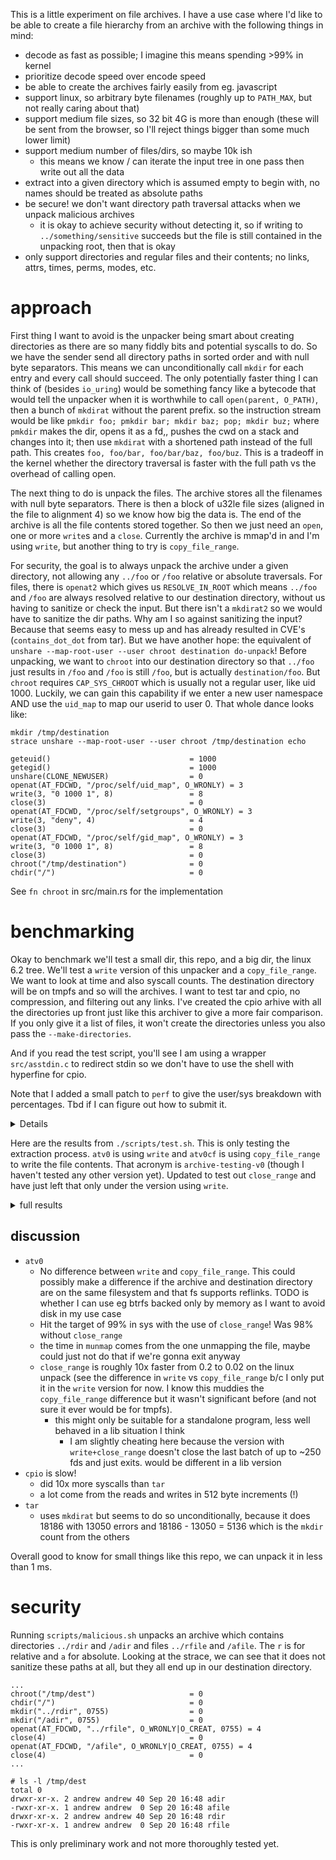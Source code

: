 This is a little experiment on file archives. I have a use case where I'd like to be able to create a file hierarchy from an archive with the following things in mind:

* decode as fast as possible; I imagine this means spending >99% in kernel
* prioritize decode speed over encode speed
* be able to create the archives fairly easily from eg. javascript
* support linux, so arbitrary byte filenames (roughly up to `PATH_MAX`, but not really caring about that)
* support medium file sizes, so 32 bit 4G is more than enough (these will be sent from the browser, so I'll reject things bigger than some much lower limit)
* support medium number of files/dirs, so maybe 10k ish
  * this means we know / can iterate the input tree in one pass then write out all the data
* extract into a given directory which is assumed empty to begin with, no names should be treated as absolute paths
* be secure! we don't want directory path traversal attacks when we unpack malicious archives
  * it is okay to achieve security without detecting it, so if writing to `../something/sensitive` succeeds but the file is still contained in the unpacking root, then that is okay
* only support directories and regular files and their contents; no links, attrs, times, perms, modes, etc.

# approach

First thing I want to avoid is the unpacker being smart about creating directories as there are so many fiddly bits and potential syscalls to do. So we have the sender send all directory paths in sorted order and with null byte separators. This means we can unconditionally call `mkdir` for each entry and every call should succeed. The only potentially faster thing I can think of (besides `io_uring`) would be something fancy like a bytecode that would tell the unpacker when it is worthwhile to call `open(parent, O_PATH)`, then a bunch of `mkdirat` without the parent prefix. so the instruction stream would be like `pmkdir foo; pmkdir bar; mkdir baz; pop; mkdir buz;` where `pmkdir` makes the dir, opens it as a fd,, pushes the cwd on a stack and changes into it; then use `mkdirat` with a shortened path instead of the full path. This creates `foo, foo/bar, foo/bar/baz, foo/buz`. This is a tradeoff in the kernel whether the directory traversal is faster with the full path vs the overhead of calling open.

The next thing to do is unpack the files. The archive stores all the filenames with null byte separators. There is then a block of u32le file sizes (aligned in the file to alignment 4) so we know how big the data is. The end of the archive is all the file contents stored together. So then we just need an `open`, one or more `write`s and a `close`. Currently the archive is mmap'd in and I'm using `write`, but another thing to try is `copy_file_range`.

For security, the goal is to always unpack the archive under a given directory, not allowing any `../foo` or `/foo` relative or absolute traversals. For files, there is `openat2` which gives us `RESOLVE_IN_ROOT` which means `../foo` and `/foo` are always resolved relative to our destination directory, without us having to sanitize or check the input. But there isn't a `mkdirat2` so we would have to sanitize the dir paths. Why am I so against sanitizing the input? Because that seems easy to mess up and has already resulted in CVE's (`contains_dot_dot` from tar). But we have another hope: the equivalent of `unshare --map-root-user --user chroot destination do-unpack`! Before unpacking, we want to `chroot` into our destination directory so that `../foo` just results in `/foo` and `/foo` is still `/foo`, but is actually `destination/foo`. But `chroot` requires `CAP_SYS_CHROOT` which is usually not a regular user, like uid 1000. Luckily, we can gain this capability if we enter a new user namespace AND use the `uid_map` to map our userid to user 0. That whole dance looks like:

```
mkdir /tmp/destination
strace unshare --map-root-user --user chroot /tmp/destination echo

geteuid()                               = 1000
getegid()                               = 1000
unshare(CLONE_NEWUSER)                  = 0
openat(AT_FDCWD, "/proc/self/uid_map", O_WRONLY) = 3
write(3, "0 1000 1", 8)                 = 8
close(3)                                = 0
openat(AT_FDCWD, "/proc/self/setgroups", O_WRONLY) = 3
write(3, "deny", 4)                     = 4
close(3)                                = 0
openat(AT_FDCWD, "/proc/self/gid_map", O_WRONLY) = 3
write(3, "0 1000 1", 8)                 = 8
close(3)                                = 0
chroot("/tmp/destination")              = 0
chdir("/")                              = 0
```

See `fn chroot` in src/main.rs for the implementation

# benchmarking

Okay to benchmark we'll test a small dir, this repo, and a big dir, the linux 6.2 tree. We'll test a `write` version of this unpacker and a `copy_file_range`. We want to look at time and also syscall counts. The destination directory will be on tmpfs and so will the archives. I want to test tar and cpio, no compression, and filtering out any links. I've created the cpio arhive with all the directories up front just like this archiver to give a more fair comparison. If you only give it a list of files, it won't create the directories unless you also pass the `--make-directories`.

And if you read the test script, you'll see I am using a wrapper `src/asstdin.c` to redirect stdin so we don't have to use the shell with hyperfine for cpio.

Note that I added a small patch to `perf` to give the user/sys breakdown with percentages. Tbd if I can figure out how to submit it.

<details>

```diff
--- a/tools/perf/util/stat-display.c
+++ b/tools/perf/util/stat-display.c
@@ -1256,10 +1256,12 @@ static void print_footer(struct perf_stat_config *config)
                if (config->ru_display) {
                        double ru_utime = timeval2double(&config->ru_data.ru_utime);
                        double ru_stime = timeval2double(&config->ru_data.ru_stime);
+                       double ru_utime_p = ru_utime / total * 100;
+                       double ru_stime_p = ru_stime / total * 100;
 
                        fprintf(output, "\n\n");
-                       fprintf(output, " %17.9f seconds user\n", ru_utime);
-                       fprintf(output, " %17.9f seconds sys\n", ru_stime);
+                       fprintf(output, " %17.9f seconds user (%6.2f%%)\n", ru_utime, ru_utime_p);
+                       fprintf(output, " %17.9f seconds sys  (%6.2f%%)\n", ru_stime, ru_stime_p);
                }
        } else {
                double sd = stddev_stats(config->walltime_nsecs_stats) / NSEC_PER_SEC;
```

</details>

Here are the results from `./scripts/test.sh`. This is only testing the extraction process. `atv0` is using `write` and `atv0cf` is using `copy_file_range` to write the file contents. That acronym is `archive-testing-v0` (though I haven't tested any other version yet). Updated to test out `close_range` and have just left that only under the version using `write`.

<details>

<summary>full results</summary>

```
-- for linux
there are 5136 dirs
there are 79455 files
total bytes of data 1307391304
filenames len 3044051
dirsb len 144071

-- for archive-testing
there are 2 dirs
there are 4 files
total bytes of data 38216
filenames len 49
dirsb len 12
```

```
============================== hyperfine archive-testing ==============================

Benchmark 1: tar
  Time (mean ± σ):       1.3 ms ±   0.0 ms    [User: 0.3 ms, System: 0.9 ms]
  Range (min … max):     1.3 ms …   1.5 ms    916 runs
 
  Warning: Statistical outliers were detected. Consider re-running this benchmark on a quiet system without any interferences from other programs.
 
Benchmark 2: cpio
  Time (mean ± σ):     855.2 µs ±  25.4 µs    [User: 256.8 µs, System: 538.0 µs]
  Range (min … max):   818.0 µs … 957.0 µs    1100 runs
 
  Warning: Statistical outliers were detected. Consider re-running this benchmark on a quiet system without any interferences from other programs.
 
Benchmark 3: atv0
  Time (mean ± σ):     576.3 µs ±  28.7 µs    [User: 274.0 µs, System: 240.9 µs]
  Range (min … max):   546.9 µs … 704.7 µs    1189 runs
 
  Warning: Statistical outliers were detected. Consider re-running this benchmark on a quiet system without any interferences from other programs.
 
Benchmark 4: atv0cf
  Time (mean ± σ):     580.7 µs ±  28.2 µs    [User: 273.2 µs, System: 246.0 µs]
  Range (min … max):   549.3 µs … 696.8 µs    1170 runs
 
  Warning: Statistical outliers were detected. Consider re-running this benchmark on a quiet system without any interferences from other programs.
 
Summary
  atv0 ran
    1.01 ± 0.07 times faster than atv0cf
    1.48 ± 0.09 times faster than cpio
    2.32 ± 0.13 times faster than tar

============================== hyperfine linux ==============================

Benchmark 1: tar
  Time (mean ± σ):      1.383 s ±  0.004 s    [User: 0.094 s, System: 1.280 s]
  Range (min … max):    1.375 s …  1.389 s    10 runs
 
Benchmark 2: cpio
  Time (mean ± σ):      3.563 s ±  0.004 s    [User: 0.403 s, System: 3.137 s]
  Range (min … max):    3.556 s …  3.572 s    10 runs
 
Benchmark 3: atv0
  Time (mean ± σ):      1.122 s ±  0.005 s    [User: 0.012 s, System: 1.103 s]
  Range (min … max):    1.111 s …  1.127 s    10 runs
 
Benchmark 4: atv0cf
  Time (mean ± σ):      1.123 s ±  0.001 s    [User: 0.015 s, System: 1.102 s]
  Range (min … max):    1.120 s …  1.124 s    10 runs
 
Summary
  atv0 ran
    1.00 ± 0.00 times faster than atv0cf
    1.23 ± 0.01 times faster than tar
    3.18 ± 0.02 times faster than cpio

============================== tracing tar linux ==============================

% time     seconds  usecs/call     calls    errors syscall
------ ----------- ----------- --------- --------- ----------------
 37.73    1.026131           5    205097           write
 26.93    0.732414           8     84022      4499 openat
 16.49    0.448566           3    133662           read
  8.15    0.221561           2     79455           utimensat
  7.81    0.212441           2     79524           close
  2.87    0.078098           4     18186     13050 mkdirat
  0.00    0.000111           2        47           mmap
  0.00    0.000105           2        48           fstat
  0.00    0.000071           3        20           statx
  0.00    0.000020           1        11           mprotect
  0.00    0.000019           6         3           newfstatat
  0.00    0.000013           2         6         4 prctl
  0.00    0.000008           2         3           fcntl
  0.00    0.000007           3         2           munmap
  0.00    0.000005           2         2           rt_sigprocmask
  0.00    0.000005           2         2           umask
  0.00    0.000004           2         2           lseek
  0.00    0.000003           3         1           futex
  0.00    0.000002           2         1           rt_sigaction
  0.00    0.000002           2         1           geteuid
  0.00    0.000000           0         3           brk
  0.00    0.000000           0         2           pread64
  0.00    0.000000           0         2         2 access
  0.00    0.000000           0         1           execve
  0.00    0.000000           0         3         1 statfs
  0.00    0.000000           0         1           arch_prctl
  0.00    0.000000           0         1           set_tid_address
  0.00    0.000000           0         1           set_robust_list
  0.00    0.000000           0         1           prlimit64
  0.00    0.000000           0         1           getrandom
  0.00    0.000000           0         1           rseq
------ ----------- ----------- --------- --------- ----------------
100.00    2.719586           4    600112     17556 total

 Performance counter stats for 'tar --extract --file /tmp/linux.tar --directory /tmp/dest':

          1,393.01 msec task-clock:u                     #    1.002 CPUs utilized             
                 0      context-switches:u               #    0.000 /sec                      
                 0      cpu-migrations:u                 #    0.000 /sec                      
               154      page-faults:u                    #  110.552 /sec                      
       336,905,533      cycles:u                         #    0.242 GHz                       
       144,222,037      stalled-cycles-frontend:u        #   42.81% frontend cycles idle      
       489,744,079      instructions:u                   #    1.45  insn per cycle            
                                                  #    0.29  stalled cycles per insn   
        95,070,579      branches:u                       #   68.248 M/sec                     
         3,007,216      branch-misses:u                  #    3.16% of all branches           

       1.389996408 seconds time elapsed

       0.093593000 seconds user (  6.75%)
       1.293657000 seconds sys  ( 93.25%)



============================== tracing cpio linux ==============================

2578379 blocks
% time     seconds  usecs/call     calls    errors syscall
------ ----------- ----------- --------- --------- ----------------
 47.77    7.468328           2   2593451           write
 42.33    6.617063           2   2578383           read
  4.50    0.703503           8     79468         6 openat
  2.27    0.355242           4     84591     84591 newfstatat
  1.43    0.223046           2     79455           fchmod
  1.34    0.209322           2     79463           close
  0.23    0.036261           7      5136           mkdir
  0.13    0.020092           3      5136           chmod
  0.00    0.000151          16         9         7 execve
  0.00    0.000082           4        17           mmap
  0.00    0.000030           5         6           mprotect
  0.00    0.000017           2         7           fstat
  0.00    0.000012           6         2           munmap
  0.00    0.000009           2         4           brk
  0.00    0.000007           1         4           pread64
  0.00    0.000005           5         1           chdir
  0.00    0.000005           2         2           set_tid_address
  0.00    0.000005           2         2           set_robust_list
  0.00    0.000004           2         2         2 access
  0.00    0.000004           2         2           arch_prctl
  0.00    0.000004           2         2           prlimit64
  0.00    0.000003           3         1           umask
  0.00    0.000003           1         2           rseq
  0.00    0.000002           2         1           geteuid
  0.00    0.000002           2         1           getrandom
------ ----------- ----------- --------- --------- ----------------
100.00   15.633202           2   5505148     84606 total
2578379 blocks

 Performance counter stats for './asstdin /tmp/linux.cpio cpio --extract --directory /tmp/dest':

          3,628.70 msec task-clock:u                     #    0.999 CPUs utilized             
                 0      context-switches:u               #    0.000 /sec                      
                 0      cpu-migrations:u                 #    0.000 /sec                      
               117      page-faults:u                    #   32.243 /sec                      
     1,184,610,292      cycles:u                         #    0.326 GHz                       
       603,041,213      stalled-cycles-frontend:u        #   50.91% frontend cycles idle      
     1,299,297,947      instructions:u                   #    1.10  insn per cycle            
                                                  #    0.46  stalled cycles per insn   
       256,888,594      branches:u                       #   70.794 M/sec                     
        22,860,064      branch-misses:u                  #    8.90% of all branches           

       3.633335330 seconds time elapsed

       0.424213000 seconds user ( 11.74%)
       3.189482000 seconds sys  ( 88.26%)



============================== tracing atv0 linux ==============================

use_copy_file=false
% time     seconds  usecs/call     calls    errors syscall
------ ----------- ----------- --------- --------- ------------------
 49.99    0.770535           9     79429           write
 44.38    0.684102           8     79463           openat
  2.31    0.035663           6      5136           mkdir
  1.70    0.026166          83       315           close_range
  1.62    0.025016        8338         3           munmap
  0.00    0.000003           0         8           close
  0.00    0.000002           0         3           sigaltstack
  0.00    0.000000           0         5           read
  0.00    0.000000           0         4           fstat
  0.00    0.000000           0         1           poll
  0.00    0.000000           0        15           mmap
  0.00    0.000000           0         5           mprotect
  0.00    0.000000           0         3           brk
  0.00    0.000000           0         5           rt_sigaction
  0.00    0.000000           0         2           pread64
  0.00    0.000000           0         1         1 access
  0.00    0.000000           0         1           execve
  0.00    0.000000           0         1           chdir
  0.00    0.000000           0         1           geteuid
  0.00    0.000000           0         1           getegid
  0.00    0.000000           0         1           arch_prctl
  0.00    0.000000           0         1           chroot
  0.00    0.000000           0         1           sched_getaffinity
  0.00    0.000000           0         1           set_tid_address
  0.00    0.000000           0         1           unshare
  0.00    0.000000           0         1           set_robust_list
  0.00    0.000000           0         2           prlimit64
  0.00    0.000000           0         1           getrandom
  0.00    0.000000           0         3           statx
  0.00    0.000000           0         1           rseq
------ ----------- ----------- --------- --------- ------------------
100.00    1.541487           9    164415         1 total
use_copy_file=false

 Performance counter stats for '/var/home/andrew/Repos/archive-testing/target/release/archive-testing unpack_v0 /tmp/linux.v0 /tmp/dest':

          1,127.08 msec task-clock:u                     #    1.003 CPUs utilized             
                 0      context-switches:u               #    0.000 /sec                      
                 0      cpu-migrations:u                 #    0.000 /sec                      
                79      page-faults:u                    #   70.093 /sec                      
        35,213,529      cycles:u                         #    0.031 GHz                       
        19,637,422      stalled-cycles-frontend:u        #   55.77% frontend cycles idle      
        26,758,596      instructions:u                   #    0.76  insn per cycle            
                                                  #    0.73  stalled cycles per insn   
         8,777,267      branches:u                       #    7.788 M/sec                     
           582,587      branch-misses:u                  #    6.64% of all branches           

       1.123853820 seconds time elapsed

       0.009973000 seconds user (  0.89%)
       1.113715000 seconds sys  ( 99.11%)



============================== tracing atv0cf linux ==============================

use_copy_file=true
% time     seconds  usecs/call     calls    errors syscall
------ ----------- ----------- --------- --------- ------------------
 46.31    0.793785           9     79425           copy_file_range
 39.88    0.683474           8     79463           openat
 11.71    0.200681           2     79463           close
  2.09    0.035826           6      5136           mkdir
  0.01    0.000100          33         3           munmap
  0.00    0.000024           4         5           read
  0.00    0.000018           4         4           write
  0.00    0.000017           3         5           mprotect
  0.00    0.000016          16         1           unshare
  0.00    0.000014           4         3           statx
  0.00    0.000013           2         5           rt_sigaction
  0.00    0.000010           0        15           mmap
  0.00    0.000008           2         3           brk
  0.00    0.000008           2         3           sigaltstack
  0.00    0.000005           5         1           poll
  0.00    0.000004           2         2           prlimit64
  0.00    0.000003           3         1           chdir
  0.00    0.000003           3         1           getegid
  0.00    0.000003           3         1           chroot
  0.00    0.000003           3         1           getrandom
  0.00    0.000002           0         4           fstat
  0.00    0.000002           2         1           lseek
  0.00    0.000002           2         1           geteuid
  0.00    0.000002           2         1           sched_getaffinity
  0.00    0.000000           0         2           pread64
  0.00    0.000000           0         1         1 access
  0.00    0.000000           0         1           execve
  0.00    0.000000           0         1           arch_prctl
  0.00    0.000000           0         1           set_tid_address
  0.00    0.000000           0         1           set_robust_list
  0.00    0.000000           0         1           rseq
------ ----------- ----------- --------- --------- ------------------
100.00    1.714023           7    243556         1 total
use_copy_file=true

 Performance counter stats for '/var/home/andrew/Repos/archive-testing/target/release/archive-testing unpack_v0 /tmp/linux.v0 /tmp/dest copy_file_range':

          1,128.95 msec task-clock:u                     #    1.003 CPUs utilized             
                 0      context-switches:u               #    0.000 /sec                      
                 0      cpu-migrations:u                 #    0.000 /sec                      
                80      page-faults:u                    #   70.862 /sec                      
        35,210,566      cycles:u                         #    0.031 GHz                       
        18,552,792      stalled-cycles-frontend:u        #   52.69% frontend cycles idle      
        23,260,195      instructions:u                   #    0.66  insn per cycle            
                                                  #    0.80  stalled cycles per insn   
         8,299,573      branches:u                       #    7.352 M/sec                     
           583,169      branch-misses:u                  #    7.03% of all branches           

       1.125577097 seconds time elapsed

       0.011955000 seconds user (  1.06%)
       1.113682000 seconds sys  ( 98.94%)


```

</details>

## discussion

* `atv0`
  * No difference between `write` and `copy_file_range`. This could possibly make a difference if the archive and destination directory are on the same filesystem and that fs supports reflinks. TODO is whether I can use eg btrfs backed only by memory as I want to avoid disk in my use case
  * Hit the target of 99% in sys with the use of `close_range`! Was 98% without `close_range`
  * the time in `munmap` comes from the one unmapping the file, maybe could just not do that if we're gonna exit anyway
  * `close_range` is roughly 10x faster from 0.2 to 0.02 on the linux unpack (see the difference in `write` vs `copy_file_range` b/c I only put it in the `write` version for now. I know this muddies the `copy_file_range` difference but it wasn't significant before (and not sure it ever would be for tmpfs).
    * this might only be suitable for a standalone program, less well behaved in a lib situation I think
      * I am slightly cheating here because the version with `write+close_range` doesn't close the last batch of up to ~250 fds and just exits. would be different in a lib version
* `cpio` is slow!
  * did 10x more syscalls than `tar`
  * a lot come from the reads and writes in 512 byte increments (!)
* `tar`
  * uses `mkdirat` but seems to do so unconditionally, because it does 18186 with 13050 errors and 18186 - 13050 = 5136 which is the `mkdir` count from the others

Overall good to know for small things like this repo, we can unpack it in less than 1 ms.


# security

Running `scripts/malicious.sh` unpacks an archive which contains directories `../rdir` and `/adir` and files `../rfile` and `/afile`. The `r` is for relative and `a` for absolute. Looking at the strace, we can see that it does not sanitize these paths at all, but they all end up in our destination directory.

```
...
chroot("/tmp/dest")                     = 0
chdir("/")                              = 0
mkdir("../rdir", 0755)                  = 0
mkdir("/adir", 0755)                    = 0
openat(AT_FDCWD, "../rfile", O_WRONLY|O_CREAT, 0755) = 4
close(4)                                = 0
openat(AT_FDCWD, "/afile", O_WRONLY|O_CREAT, 0755) = 4
close(4)                                = 0
...

# ls -l /tmp/dest
total 0
drwxr-xr-x. 2 andrew andrew 40 Sep 20 16:48 adir
-rwxr-xr-x. 1 andrew andrew  0 Sep 20 16:48 afile
drwxr-xr-x. 2 andrew andrew 40 Sep 20 16:48 rdir
-rwxr-xr-x. 1 andrew andrew  0 Sep 20 16:48 rfile
```

This is only preliminary work and not more thoroughly tested yet.
